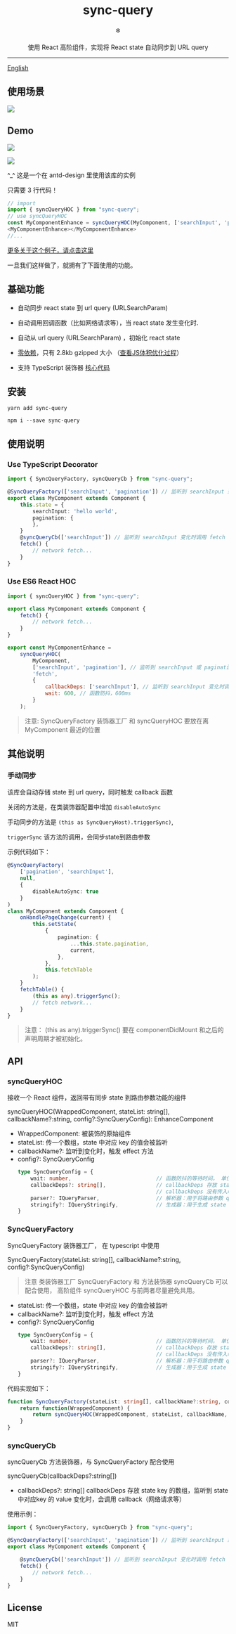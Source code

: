<div align="center">
  <h1>sync-query</h1>

  ❄️

  使用 React 高阶组件，实现将 React state 自动同步到 URL query 
</div>

<hr />

[English](./README-English.md)

## 使用场景

![](https://p6-juejin.byteimg.com/tos-cn-i-k3u1fbpfcp/837cc0c049494d61ba74fcea3ea95e2f~tplv-k3u1fbpfcp-watermark.image)

## Demo

![](./gif/syncToQuery.gif)

![](./gif/autoCall.gif)

^_^ 这是一个在 antd-design 里使用该库的实例

只需要 3 行代码！

```js
// import
import { syncQueryHOC } from "sync-query";
// use syncQueryHOC
const MyComponentEnhance = syncQueryHOC(MyComponent, ['searchInput', 'pagination'], 'fetch');
<MyComponentEnhance></MyComponentEnhance>
//...
```

[更多关于这个例子，请点击这里](https://github.com/NeoYo/sync-query/tree/master/examples/antd/antd-demo)

一旦我们这样做了，就拥有了下面使用的功能。

## 基础功能

- 自动同步 react state 到 url query (URLSearchParam)
- 自动调用回调函数（比如网络请求等），当 react state 发生变化时.
- 自动从 url query (URLSearchParam) ，初始化 react state 
- [零依赖](./PREF.md)，只有 2.8kb gzipped 大小 （[查看JS体积优化过程](./PREF.md)）

- 支持 TypeScript 装饰器 [核心代码](./src/core/decorators.ts)
## 安装

`yarn add sync-query`

`npm i --save sync-query`

## 使用说明

### Use TypeScript Decorator

```typescript
import { SyncQueryFactory, syncQueryCb } from "sync-query";

@SyncQueryFactory(['searchInput', 'pagination']) // 监听到 searchInput 或 pagination 变化时同步到 URL query
export class MyComponent extends Component {
    this.state = {
        searchInput: 'hello world',
        pagination: {
        },
    }
    @syncQueryCb(['searchInput']) // 监听到 searchInput 变化时调用 fetch 函数
    fetch() {
        // network fetch...
    }
}
```

### Use ES6 React HOC

``` js
import { syncQueryHOC } from "sync-query";

export class MyComponent extends Component {
    fetch() {
        // network fetch...
    }
}

export const MyComponentEnhance = 
    syncQueryHOC(
        MyComponent,
        ['searchInput', 'pagination'], // 监听到 searchInput 或 pagination 变化时同步到 URL query
        'fetch',
        {
            callbackDeps: ['searchInput'], // 监听到 searchInput 变化时调用 fetch 函数
            wait: 600, // 函数防抖，600ms
        }
    );
```

> 注意: SyncQueryFactory 装饰器工厂 和 syncQueryHOC 要放在离 MyComponent 最近的位置

## 其他说明

### 手动同步

该库会自动存储 state 到 url query，同时触发 callback 函数

关闭的方法是，在类装饰器配置中增加 `disableAutoSync`

手动同步的方法是 `(this as SyncQueryHost).triggerSync)`,

`triggerSync` 该方法的调用，会同步state到路由参数

示例代码如下：

```typescript
@SyncQueryFactory(
    ['pagination', 'searchInput'],
    null,
    {
        disableAutoSync: true
    }
)
class MyComponent extends Component {
    onHandlePageChange(current) {
        this.setState(
            {
                pagination: {
                    ...this.state.pagination,
                    current,
                },
            },
            this.fetchTable
        );
    }
    fetchTable() {
        (this as any).triggerSync();
        // fetch network...
    }
}
```

> 注意： (this as any).triggerSync() 要在 componentDidMount 和之后的声明周期才被初始化。

## API

### syncQueryHOC

接收一个 React 组件，返回带有同步 state 到路由参数功能的组件

syncQueryHOC(WrappedComponent, stateList: string[], callbackName?:string, config?:SyncQueryConfig): EnhanceComponent

- WrappedComponent: 被装饰的原始组件
- stateList: 传一个数组，state 中对应 key 的值会被监听
- callbackName?: 监听到变化时，触发 effect 方法
- config?: SyncQueryConfig
    ```typescript
    type SyncQueryConfig = {
        wait: number,                           // 函数防抖的等待时间， 单位 ms
        callbackDeps?: string[],                // callbackDeps 存放 state key 的数组，监听到 state 中对应key 的 value 变化时，会调用 callback（网络请求等）
                                                // callbackDeps 没有传入时，默认监听的内容等于 stateList
        parser?: IQueryParser,                  // 解析器：用于将路由参数 query 解析到 state，默认是 JSON.parse
        stringify?: IQueryStringify,            // 生成器：用于生成 state 对应的 query 字符串，默认是 JSON.stringify
    }
    ```

### SyncQueryFactory

SyncQueryFactory 装饰器工厂， 在 typescript 中使用

SyncQueryFactory(stateList: string[], callbackName?:string, config?:SyncQueryConfig) 

> 注意 类装饰器工厂 SyncQueryFactory 和 方法装饰器 syncQueryCb 可以配合使用， 高阶组件 syncQueryHOC 与前两者尽量避免共用。

- stateList: 传一个数组，state 中对应 key 的值会被监听
- callbackName?: 监听到变化时，触发 effect 方法
- config?: SyncQueryConfig
    ```typescript
    type SyncQueryConfig = {
        wait: number,                           // 函数防抖的等待时间， 单位 ms
        callbackDeps?: string[],                // callbackDeps 存放 state key 的数组，监听到 state 中对应key 的 value 变化时，会调用 callback（网络请求等）
                                                // callbackDeps 没有传入时，默认监听的内容等于 stateList
        parser?: IQueryParser,                  // 解析器：用于将路由参数 query 解析到 state，默认是 JSON.parse
        stringify?: IQueryStringify,            // 生成器：用于生成 state 对应的 query 字符串，默认是 JSON.stringify
    }
    ```

代码实现如下：

```typescript
function SyncQueryFactory(stateList: string[], callbackName?:string, config?:SyncQueryConfig) {
    return function(WrappedComponent) {
        return syncQueryHOC(WrappedComponent, stateList, callbackName, config);
    }
}
```

### syncQueryCb

syncQueryCb 方法装饰器，与 SyncQueryFactory 配合使用

syncQueryCb(callbackDeps?:string[])

- callbackDeps?: string[]  callbackDeps 存放 state key 的数组，监听到 state 中对应key 的 value 变化时，会调用 callback（网络请求等）

使用示例： 

```typescript
import { SyncQueryFactory, syncQueryCb } from "sync-query";

@SyncQueryFactory(['searchInput', 'pagination']) // 监听到 searchInput 或 pagination 变化时同步到 URL query
export class MyComponent extends Component {

    @syncQueryCb(['searchInput']) // 监听到 searchInput 变化时调用 fetch 函数
    fetch() {
        // network fetch...
    }
}
```

## License

MIT

